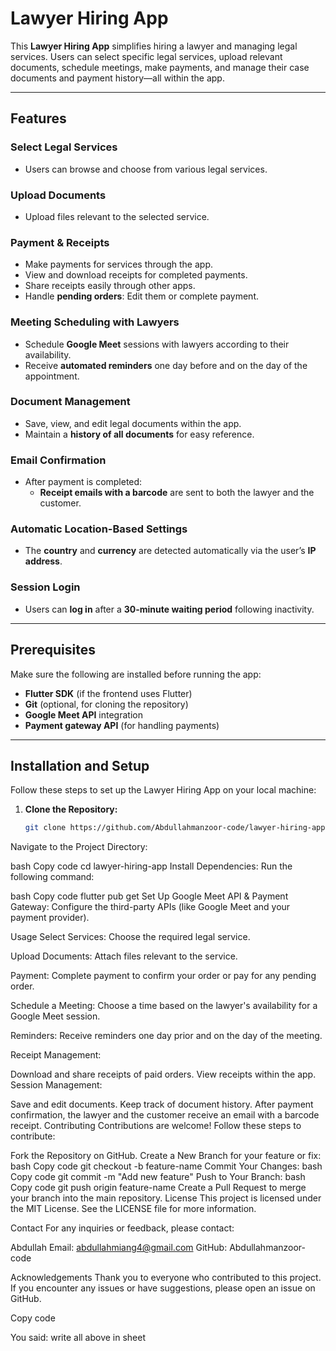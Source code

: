 # Lawyer Hiring App

This **Lawyer Hiring App** simplifies hiring a lawyer and managing legal services. Users can select specific legal services, upload relevant documents, schedule meetings, make payments, and manage their case documents and payment history—all within the app.

---

## Features

### **Select Legal Services**  
- Users can browse and choose from various legal services.

### **Upload Documents**  
- Upload files relevant to the selected service.

### **Payment & Receipts**  
- Make payments for services through the app.  
- View and download receipts for completed payments.  
- Share receipts easily through other apps.  
- Handle **pending orders**: Edit them or complete payment.  

### **Meeting Scheduling with Lawyers**  
- Schedule **Google Meet** sessions with lawyers according to their availability.  
- Receive **automated reminders** one day before and on the day of the appointment.  

### **Document Management**  
- Save, view, and edit legal documents within the app.  
- Maintain a **history of all documents** for easy reference.

### **Email Confirmation**  
- After payment is completed:
  - **Receipt emails with a barcode** are sent to both the lawyer and the customer.  

### **Automatic Location-Based Settings**  
- The **country** and **currency** are detected automatically via the user’s **IP address**.  

### **Session Login**  
- Users can **log in** after a **30-minute waiting period** following inactivity.  

---

## Prerequisites

Make sure the following are installed before running the app:

- **Flutter SDK** (if the frontend uses Flutter)  
- **Git** (optional, for cloning the repository)  
- **Google Meet API** integration  
- **Payment gateway API** (for handling payments)  

---

## Installation and Setup

Follow these steps to set up the Lawyer Hiring App on your local machine:

1. **Clone the Repository:**  
   ```bash
   git clone https://github.com/Abdullahmanzoor-code/lawyer-hiring-app.git
Navigate to the Project Directory:

bash
Copy code
cd lawyer-hiring-app
Install Dependencies:
Run the following command:

bash
Copy code
flutter pub get
Set Up Google Meet API & Payment Gateway:
Configure the third-party APIs (like Google Meet and your payment provider).

Usage
Select Services:
Choose the required legal service.

Upload Documents:
Attach files relevant to the service.

Payment:
Complete payment to confirm your order or pay for any pending order.

Schedule a Meeting:
Choose a time based on the lawyer's availability for a Google Meet session.

Reminders:
Receive reminders one day prior and on the day of the meeting.

Receipt Management:

Download and share receipts of paid orders.
View receipts within the app.
Session Management:

Save and edit documents.
Keep track of document history.
After payment confirmation, the lawyer and the customer receive an email with a barcode receipt.
Contributing
Contributions are welcome! Follow these steps to contribute:

Fork the Repository on GitHub.
Create a New Branch for your feature or fix:
bash
Copy code
git checkout -b feature-name
Commit Your Changes:
bash
Copy code
git commit -m "Add new feature"
Push to Your Branch:
bash
Copy code
git push origin feature-name
Create a Pull Request to merge your branch into the main repository.
License
This project is licensed under the MIT License. See the LICENSE file for more information.

Contact
For any inquiries or feedback, please contact:

Abdullah
Email: abdullahmiang4@gmail.com
GitHub: Abdullahmanzoor-code

Acknowledgements
Thank you to everyone who contributed to this project. If you encounter any issues or have suggestions, please open an issue on GitHub.

Copy code





You said:
write all above in sheet 
